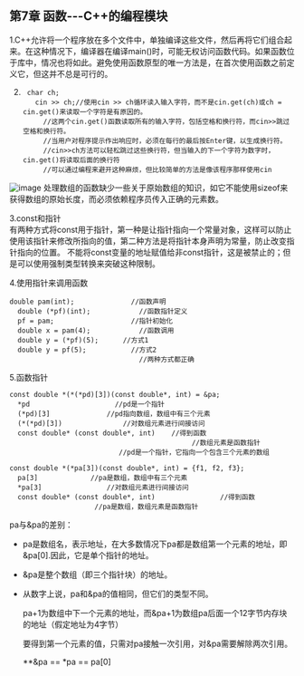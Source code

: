## 第7章 函数---C++的编程模块

1.C++允许将一个程序放在多个文件中，单独编译这些文件，然后再将它们组合起来。在这种情况下，编译器在编译main()时，可能无权访问函数代码。如果函数位于库中，情况也将如此。避免使用函数原型的唯一方法是，在首次使用函数之前定义它，但这并不总是可行的。

2.
        char ch;				
	      cin >> ch;//使用cin >> ch循环读入输入字符，而不是cin.get(ch)或ch = cin.get()来读取一个字符是有原因的。	
			//这两个cin.get()函数读取所有的输入字符，包括空格和换行符，而cin>>跳过空格和换行符。	
			//当用户对程序提示作出响应时，必须在每行的最后按Enter键，以生成换行符。	
			//cin>>ch方法可以轻松跳过这些换行符，但当输入的下一个字符为数字时，cin.get()将读取后面的换行符	
			//可以通过编程来避开这种麻烦，但比较简单的方法是像该程序那样使用cin	
![image](https://github.com/liam1992-web/cpp_study_notes/assets/61104738/b8a52602-a555-4b23-aa98-faf41e45ede8)
处理数组的函数缺少一些关于原始数组的知识，如它不能使用sizeof来获得数组的原始长度，而必须依赖程序员传入正确的元素数。

3.const和指针	
	有两种方式将const用于指针，第一种是让指针指向一个常量对象，这样可以防止使用该指针来修改所指向的值，第二种方法是将指针本身声明为常量，防止改变指针指向的位置。
	不能将const变量的地址赋值给非const指针，这是被禁止的；但是可以使用强制类型转换来突破这种限制。

4.使用指针来调用函数	

    double pam(int);			  //函数声明
	  double (*pf)(int);			//函数指针定义
	  pf = pam;			          //指针初始化
	  double x = pam(4);			//函数调用
	  double y = (*pf)(5);		//方式1
	  double y = pf(5);			  //方式2
				                    //两种方式都正确

5.函数指针	

    const double *(*(*pd)[3])(const double*, int) = &pa;								
	  *pd				      //pd是一个指针			
	  (*pd)[3]				//pd指向数组，数组中有三个元素			
	  (*(*pd)[3])				//对数组元素进行间接访问			
	  const double* (const double*, int)	//得到函数			
					                             //数组元素是函数指针			
					           //pd是一个指针，它指向一个包含三个元素的数组			
								
    const double *(*pa[3])(const double*, int) = {f1, f2, f3};								
	  pa[3]				//pa是数组，数组中有三个元素			
	  *pa[3]				//对数组元素进行间接访问			
	  const double* (const double*, int)				//得到函数			
					     //pa是数组，数组元素是函数指针			
pa与&pa的差别：	

- pa是数组名，表示地址，在大多数情况下pa都是数组第一个元素的地址，即&pa[0].因此，它是单个指针的地址。							
- &pa是整个数组（即三个指针块）的地址。							
- 从数字上说，pa和&pa的值相同，但它们的类型不同。							

    pa+1为数组中下一个元素的地址，而&pa+1为数组pa后面一个12字节内存块的地址（假定地址为4字节）
  						
  要得到第一个元素的值，只需对pa接触一次引用，对&pa需要解除两次引用。
  			
  **&pa == *pa == pa[0]						



